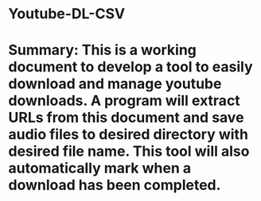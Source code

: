 # Youtube-DL-CSV
# Summary: This is a working document to develop a tool to easily download and manage youtube downloads. A program will extract URLs from this document and save audio files to desired directory with desired file name. This tool will also automatically mark when a download has been completed. 
